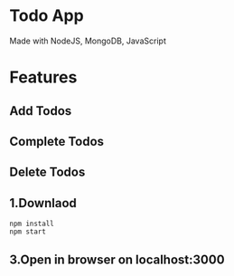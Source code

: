 # Todo App
Made with NodeJS, MongoDB, JavaScript
# Features
## Add Todos
## Complete Todos
## Delete Todos

## 1.Downlaod
```
npm install
npm start
```
## 3.Open in browser on localhost:3000
